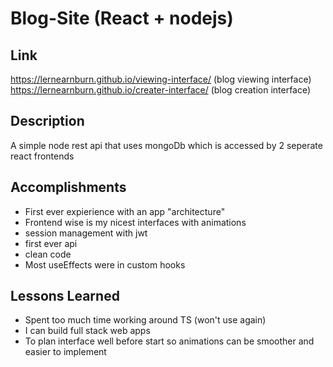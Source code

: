 # Blog-Site (React + nodejs)
## Link
 https://lernearnburn.github.io/viewing-interface/ (blog viewing interface)
 https://lernearnburn.github.io/creater-interface/ (blog creation interface)


## Description
A simple node rest api that uses mongoDb which is accessed by 2 seperate react frontends


## Accomplishments
+ First ever expierience with an app "architecture"
+ Frontend wise is my nicest interfaces with animations
+ session management with jwt
+ first ever api
+ clean code
+ Most useEffects were in custom hooks


## Lessons Learned
+ Spent too much time working around TS (won't use again)
+ I can build full stack web apps
+ To plan interface well before start so animations can be smoother and easier to implement
